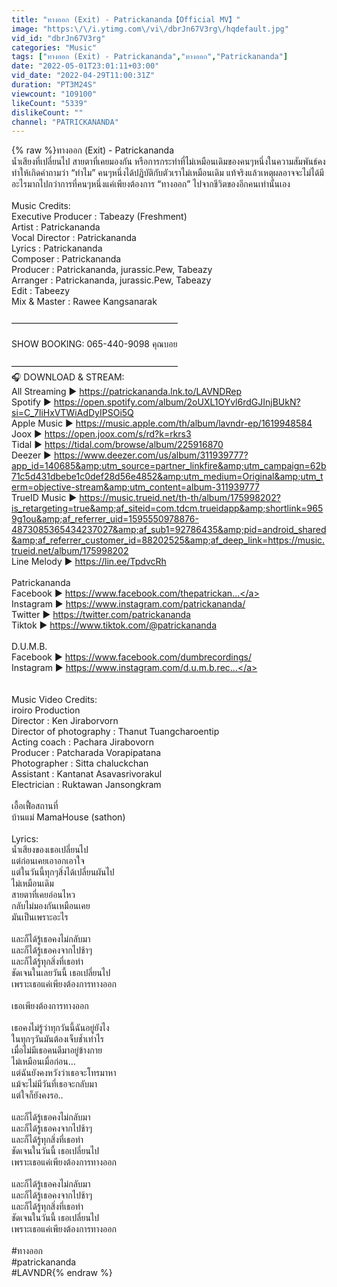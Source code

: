 ```yaml
---
title: "ทางออก (Exit) - Patrickananda【Official MV】"
image: "https:\/\/i.ytimg.com\/vi\/dbrJn67V3rg\/hqdefault.jpg"
vid_id: "dbrJn67V3rg"
categories: "Music"
tags: ["ทางออก (Exit) - Patrickananda","ทางออก","Patrickananda"]
date: "2022-05-01T23:01:11+03:00"
vid_date: "2022-04-29T11:00:31Z"
duration: "PT3M24S"
viewcount: "109100"
likeCount: "5339"
dislikeCount: ""
channel: "PATRICKANANDA"
---
```

{% raw %}ทางออก (Exit) - Patrickananda<br />นํ้าเสียงที่เปลี่ยนไป สายตาที่เคยมองกัน หรือการกระทำที่ไม่เหมือนเดิมของคนๆหนึ่งในความสัมพันธ์คงทำให้เกิดคำถามว่า “ทำไม” คนๆหนึ่งได้ปฏิบัติกับตัวเราไม่เหมือนเดิม แท้จริงแล้วเหตุผลอาจจะไม่ได้มีอะไรมากไปกว่าการที่คนๆหนึ่งแค่เพียงต้องการ “ทางออก” ไปจากชีวิตของอีกคนเท่านั้นเอง<br /><br />Music Credits: <br />Executive Producer : Tabeazy (Freshment)<br />Artist : Patrickananda<br />Vocal Director : Patrickananda<br />Lyrics : Patrickananda<br />Composer : Patrickananda<br />Producer : Patrickananda, jurassic.Pew, Tabeazy<br />Arranger : Patrickananda, jurassic.Pew, Tabeazy<br />Edit : Tabeezy<br />Mix &amp; Master : Rawee Kangsanarak<br /><br />———————————————————<br /><br />SHOW BOOKING: 065-440-9098 คุณบอย<br /><br />———————————————————<br />🎧 DOWNLOAD &amp; STREAM: <br />All Streaming ► <a rel="nofollow" target="blank" href="https://patrickananda.lnk.to/LAVNDRep">https://patrickananda.lnk.to/LAVNDRep</a><br />Spotify ► <a rel="nofollow" target="blank" href="https://open.spotify.com/album/2oUXL1OYvl6rdGJInjBUkN?si=C_7liHxVTWiAdDyIPSOi5Q">https://open.spotify.com/album/2oUXL1OYvl6rdGJInjBUkN?si=C_7liHxVTWiAdDyIPSOi5Q</a><br />Apple Music ► <a rel="nofollow" target="blank" href="https://music.apple.com/th/album/lavndr-ep/1619948584">https://music.apple.com/th/album/lavndr-ep/1619948584</a><br />Joox ► <a rel="nofollow" target="blank" href="https://open.joox.com/s/rd?k=rkrs3">https://open.joox.com/s/rd?k=rkrs3</a><br />Tidal ► <a rel="nofollow" target="blank" href="https://tidal.com/browse/album/225916870">https://tidal.com/browse/album/225916870</a><br />Deezer ► <a rel="nofollow" target="blank" href="https://www.deezer.com/us/album/311939777?app_id=140685&amp;utm_source=partner_linkfire&amp;utm_campaign=62b71c5d431dbebe1c0def28d56e4852&amp;utm_medium=Original&amp;utm_term=objective-stream&amp;utm_content=album-311939777">https://www.deezer.com/us/album/311939777?app_id=140685&amp;utm_source=partner_linkfire&amp;utm_campaign=62b71c5d431dbebe1c0def28d56e4852&amp;utm_medium=Original&amp;utm_term=objective-stream&amp;utm_content=album-311939777</a><br />TrueID Music ► <a rel="nofollow" target="blank" href="https://music.trueid.net/th-th/album/175998202?is_retargeting=true&amp;af_siteid=com.tdcm.trueidapp&amp;shortlink=9659g1ou&amp;af_referrer_uid=1595550978876-4873085365434237027&amp;af_sub1=92786435&amp;pid=android_shared&amp;af_referrer_customer_id=88202525&amp;af_deep_link=https://music.trueid.net/album/175998202">https://music.trueid.net/th-th/album/175998202?is_retargeting=true&amp;af_siteid=com.tdcm.trueidapp&amp;shortlink=9659g1ou&amp;af_referrer_uid=1595550978876-4873085365434237027&amp;af_sub1=92786435&amp;pid=android_shared&amp;af_referrer_customer_id=88202525&amp;af_deep_link=https://music.trueid.net/album/175998202</a><br />Line Melody ► <a rel="nofollow" target="blank" href="https://lin.ee/TpdvcRh">https://lin.ee/TpdvcRh</a><br /><br />Patrickananda <br />Facebook ► <a rel="nofollow" target="blank" href="https://www.facebook.com/thepatrickan...">https://www.facebook.com/thepatrickan...</a><br />Instagram ► <a rel="nofollow" target="blank" href="https://www.instagram.com/patrickananda/">https://www.instagram.com/patrickananda/</a><br />Twitter ► <a rel="nofollow" target="blank" href="https://twitter.com/patrickananda">https://twitter.com/patrickananda</a><br />Tiktok ► <a rel="nofollow" target="blank" href="https://www.tiktok.com/@patrickananda">https://www.tiktok.com/@patrickananda</a><br /><br />D.U.M.B.<br />Facebook ► <a rel="nofollow" target="blank" href="https://www.facebook.com/dumbrecordings/">https://www.facebook.com/dumbrecordings/</a><br />Instagram ► <a rel="nofollow" target="blank" href="https://www.instagram.com/d.u.m.b.rec...">https://www.instagram.com/d.u.m.b.rec...</a><br /><br /><br />Music Video Credits:<br />iroiro Production<br />Director : Ken Jiraborvorn<br />Director of photography : Thanut Tuangcharoentip<br />Acting coach : Pachara Jirabovorn<br />Producer : Patcharada Vorapipatana<br />Photographer : Sitta chaluckchan <br />Assistant : Kantanat Asavasrivorakul<br />Electrician : Ruktawan Jansongkram<br /><br />เอื้อเฟื้อสถานที่<br />บ้านแม่ MamaHouse (sathon)<br /><br />Lyrics: <br />นํ้าเสียงของเธอเปลี่ยนไป<br />แต่ก่อนเคยเอาอกเอาใจ<br />แต่ในวันนี้ทุกๆสิ่งได้เปลี่ยนผันไป<br />ไม่เหมือนเดิม<br />สายตาที่เคยอ่อนไหว<br />กลับไม่มองกันเหมือนเคย<br />มันเป็นเพราะอะไร<br /><br />และก็ได้รู้เธอคงไม่กลับมา<br />และก็ได้รู้เธอคงจากไปช้าๆ<br />และก็ได้รู้ทุกสิ่งที่เธอทำ<br />ชัดเจนในเลยวันนี้ เธอเปลี่ยนไป<br />เพราะเธอแค่เพียงต้องการทางออก<br /><br />เธอเพียงต้องการทางออก<br /><br />เธอคงไม่รู้ว่าทุกวันนี้ฉันอยู่ยังไง<br />ในทุกๆวันมันต้องเจ็บชํ้าเท่าไร<br />เมื่อไม่มีเธอคนดีมาอยู่ข้างกาย<br />ไม่เหมือนเมื่อก่อน…<br />แต่ฉันยังคงหวังว่าเธอจะโทรมาหา<br />แม้จะไม่มีวันที่เธอจะกลับมา<br />แต่ใจก็ยังคงรอ..<br /><br />และก็ได้รู้เธอคงไม่กลับมา<br />และก็ได้รู้เธอคงจากไปช้าๆ<br />และก็ได้รู้ทุกสิ่งที่เธอทำ<br />ชัดเจนในวันนี้ เธอเปลี่ยนไป<br />เพราะเธอแค่เพียงต้องการทางออก<br /><br />และก็ได้รู้เธอคงไม่กลับมา<br />และก็ได้รู้เธอคงจากไปช้าๆ<br />และก็ได้รู้ทุกสิ่งที่เธอทำ<br />ชัดเจนในวันนี้ เธอเปลี่ยนไป<br />เพราะเธอแค่เพียงต้องการทางออก<br /><br />#ทางออก<br />#patrickananda<br />#LAVNDR{% endraw %}
